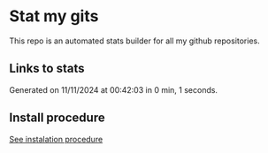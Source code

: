 # Stat my gits

This repo is an automated stats builder for all my github repositories.

## Links to stats


Generated on 11/11/2024 at 00:42:03 in 0 min, 1 seconds.

## Install procedure

[See instalation procedure](./src/install.md)
